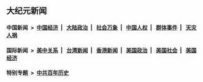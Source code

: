 ## 大纪元新闻

#### 中国新闻 &nbsp;>&nbsp; [中国经济](indexes/ncid283/README.md?02050845) &nbsp;| &nbsp; [大陆政治](indexes/ncid277/README.md?02050845) &nbsp;| &nbsp; [社会万象](indexes/ncid282/README.md?02050845) &nbsp;| &nbsp; [中国人权](indexes/ncid278/README.md?02050845) &nbsp;| &nbsp; [群体事件](indexes/ncid279/README.md?02050845) &nbsp;| &nbsp; [天灾人祸](indexes/ncid280/README.md?02050845)

#### 国际新闻 &nbsp;>&nbsp; [美中关系](indexes/nf1412576/README.md?02050845) &nbsp;| &nbsp; [台湾新闻](indexes/ncid1349361/README.md?02050845) &nbsp;| &nbsp; [香港新闻](indexes/ncid1349362/README.md?02050845) &nbsp;| &nbsp; [美国政治](indexes/ncid1078159/README.md?02050845) &nbsp;| &nbsp; [美国社会](indexes/ncid1078160/README.md?02050845) &nbsp;| &nbsp; [美国经济](indexes/ncid1078158/README.md?02050845)

#### 特别专题 &nbsp;>&nbsp; [中共百年历史](https://github.com/epoch-news/epoch-special/blob/master/README.md?02050845)  
